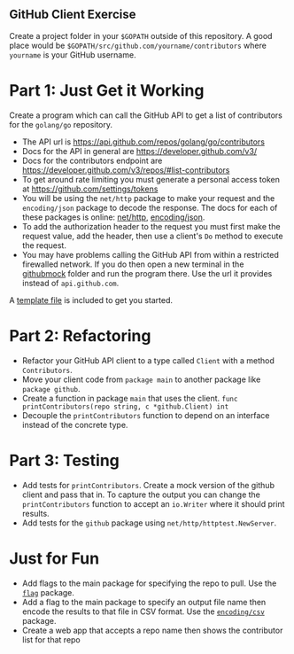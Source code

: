 GitHub Client Exercise
----------------------

Create a project folder in your `$GOPATH` outside of this repository. A good place would be `$GOPATH/src/github.com/yourname/contributors` where `yourname` is your GitHub username.

# Part 1: Just Get it Working

Create a program which can call the GitHub API to get a list of contributors for the `golang/go` repository.

* The API url is https://api.github.com/repos/golang/go/contributors
* Docs for the API in general are https://developer.github.com/v3/
* Docs for the contributors endpoint are https://developer.github.com/v3/repos/#list-contributors
* To get around rate limiting you must generate a personal access token at https://github.com/settings/tokens
* You will be using the `net/http` package to make your request and the `encoding/json` package to decode the response. The docs for each of these packages is online: [net/http](https://golang.org/pkg/net/http), [encoding/json](https://golang.org/pkg/encoding/json).
* To add the authorization header to the request you must first make the request value, add the header, then use a client's `Do` method to execute the request.
* You may have problems calling the GitHub API from within a restricted firewalled network. If you do then open a new terminal in the [githubmock](githubmock) folder and run the program there. Use the url it provides instead of `api.github.com`.

A [template file](template/main.go) is included to get you started.

# Part 2: Refactoring

- Refactor your GitHub API client to a type called `Client` with a method `Contributors`.
- Move your client code from `package main` to another package like `package github`.
- Create a function in package `main` that uses the client. `func
  printContributors(repo string, c *github.Client) int`
- Decouple the `printContributors` function to depend on an interface instead of the concrete type.

# Part 3: Testing

- Add tests for `printContributors`. Create a mock version of the github client
  and pass that in. To capture the output you can change the `printContributors`
  function to accept an `io.Writer` where it should print results.
- Add tests for the `github` package using `net/http/httptest.NewServer`.

# Just for Fun
- Add flags to the main package for specifying the repo to pull. Use the [`flag`](https://golang.org/pkg/flag/) package.
- Add a flag to the main package to specify an output file name then encode the results to that file in CSV format. Use the [`encoding/csv`](https://golang.org/pkg/encoding/csv/) package.
- Create a web app that accepts a repo name then shows the contributor list for that repo
